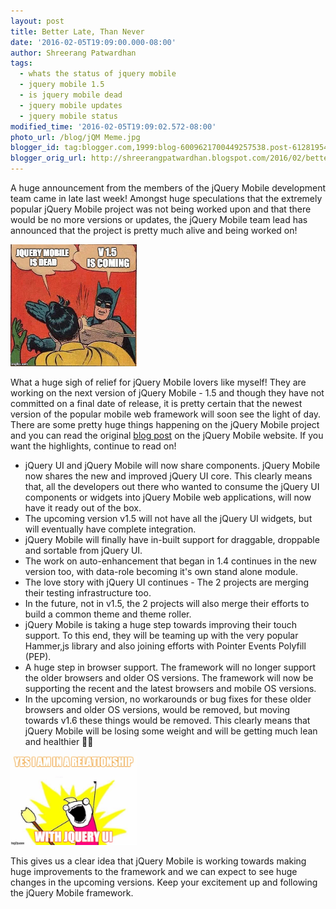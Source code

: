 ```yaml
---
layout: post
title: Better Late, Than Never
date: '2016-02-05T19:09:00.000-08:00'
author: Shreerang Patwardhan
tags:
  - whats the status of jquery mobile
  - jquery mobile 1.5
  - is jquery mobile dead
  - jquery mobile updates
  - jquery mobile status
modified_time: '2016-02-05T19:09:02.572-08:00'
photo_url: /blog/jQM Meme.jpg
blogger_id: tag:blogger.com,1999:blog-6009621700449257538.post-6128195410181811972
blogger_orig_url: http://shreerangpatwardhan.blogspot.com/2016/02/better-late-than-never.html
---
```


A huge announcement from the members of the jQuery Mobile development team came in late last week! Amongst huge speculations that the extremely popular jQuery Mobile project was not being worked upon and that there would be no more versions or updates, the jQuery Mobile team lead has announced that the project is pretty much alive and being worked on!

<img src="/blog/jQM Meme.jpg" alt="Meme 1" style="width:40%" />

What a huge sigh of relief for jQuery Mobile lovers like myself! They are working on the next version of jQuery Mobile - 1.5 and though they have not committed on a final date of release, it is pretty certain that the newest version of the popular mobile web framework will soon see the light of day. There are some pretty huge things happening on the jQuery Mobile project and you can read the original [blog post](http://blog.jquerymobile.com/2016/01/28/a-long-overdue-status-update/) on the jQuery Mobile website. If you want the highlights, continue to read on!

- jQuery UI and jQuery Mobile will now share components. jQuery Mobile now shares the new and improved jQuery UI core. This clearly means that, all the developers out there who wanted to consume the jQuery UI components or widgets into jQuery Mobile web applications, will now have it ready out of the box.
- The upcoming version v1.5 will not have all the jQuery UI widgets, but will eventually have complete integration.
- jQuery Mobile will finally have in-built support for draggable, droppable and sortable from jQuery UI.
- The work on auto-enhancement that began in 1.4 continues in the new version too, with data-role becoming it's own stand alone module.
- The love story with jQuery UI continues - The 2 projects are merging their testing infrastructure too.
- In the future, not in v1.5, the 2 projects will also merge their efforts to build a common theme and theme roller.
- jQuery Mobile is taking a huge step towards improving their touch support. To this end, they will be teaming up with the very popular Hammer,js library and also joining efforts with Pointer Events Polyfill (PEP).
- A huge step in browser support. The framework will no longer support the older browsers and older OS versions. The framework will now be supporting the recent and the latest browsers and mobile OS versions.
- In the upcoming version, no workarounds or bug fixes for these older browsers and older OS versions, would be removed, but moving towards v1.6 these things would be removed. This clearly means that jQuery Mobile will be losing some weight and will be getting much lean and healthier 👍🏼

<img src="/blog/jQM Meme 2.jpg" alt="Meme 2" style="width:40%" />

This gives us a clear idea that jQuery Mobile is working towards making huge improvements to the framework and we can expect to see huge changes in the upcoming versions. Keep your excitement up and following the jQuery Mobile framework.
